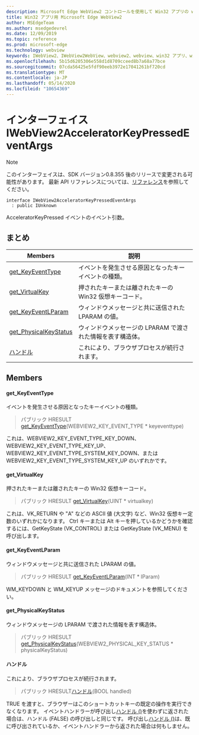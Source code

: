 ```yaml
---
description: Microsoft Edge WebView2 コントロールを使用して Win32 アプリの web コンテンツをホストする
title: Win32 アプリ用 Microsoft Edge WebView2
author: MSEdgeTeam
ms.author: msedgedevrel
ms.date: 12/09/2019
ms.topic: reference
ms.prod: microsoft-edge
ms.technology: webview
keywords: IWebView2、IWebView2WebView、webview2、webview、win32 アプリ、win32、edge
ms.openlocfilehash: 5b15d6205306e558d1d8709cceed8b7a68a77bce
ms.sourcegitcommit: 07cda56425e5fdf90eeb3972e17041261bf720cd
ms.translationtype: MT
ms.contentlocale: ja-JP
ms.lasthandoff: 05/14/2020
ms.locfileid: "10654369"
---
```

# インターフェイス IWebView2AcceleratorKeyPressedEventArgs 

> [!NOTE]
> このインターフェイスは、SDK バージョン0.8.355 後のリリースで変更される可能性があります。 最新 API リファレンスについては、[リファレンス](../../../webview2-api-reference.md)を参照してください。

```
interface IWebView2AcceleratorKeyPressedEventArgs
  : public IUnknown
```

AcceleratorKeyPressed イベントのイベント引数。

## まとめ

 Members                        | 説明
--------------------------------|---------------------------------------------
[get_KeyEventType](#get_keyeventtype) | イベントを発生させる原因となったキーイベントの種類。
[get_VirtualKey](#get_virtualkey) | 押されたキーまたは離されたキーの Win32 仮想キーコード。
[get_KeyEventLParam](#get_keyeventlparam) | ウィンドウメッセージと共に送信された LPARAM の値。
[get_PhysicalKeyStatus](#get_physicalkeystatus) | ウィンドウメッセージの LPARAM で渡された情報を表す構造体。
[ハンドル](#handle) | これにより、ブラウザプロセスが続行されます。

## Members

#### get_KeyEventType 

イベントを発生させる原因となったキーイベントの種類。

> パブリック HRESULT [get_KeyEventType](#get_keyeventtype)(WEBVIEW2_KEY_EVENT_TYPE * keyeventtype)

これは、WEBVIEW2_KEY_EVENT_TYPE_KEY_DOWN、WEBVIEW2_KEY_EVENT_TYPE_KEY_UP、WEBVIEW2_KEY_EVENT_TYPE_SYSTEM_KEY_DOWN、または WEBVIEW2_KEY_EVENT_TYPE_SYSTEM_KEY_UP のいずれかです。

#### get_VirtualKey 

押されたキーまたは離されたキーの Win32 仮想キーコード。

> パブリック HRESULT [get_VirtualKey](#get_virtualkey)(UINT * virtualkey)

これは、VK_RETURN や "A" などの ASCII 値 (大文字) など、Win32 仮想キー定数のいずれかになります。 Ctrl キーまたは Alt キーを押しているかどうかを確認するには、GetKeyState (VK_CONTROL) または GetKeyState (VK_MENU) を呼び出します。

#### get_KeyEventLParam 

ウィンドウメッセージと共に送信された LPARAM の値。

> パブリック HRESULT [get_KeyEventLParam](#get_keyeventlparam)(INT * lParam)

WM_KEYDOWN と WM_KEYUP メッセージのドキュメントを参照してください。

#### get_PhysicalKeyStatus 

ウィンドウメッセージの LPARAM で渡された情報を表す構造体。

> パブリック HRESULT [get_PhysicalKeyStatus](#get_physicalkeystatus)(WEBVIEW2_PHYSICAL_KEY_STATUS * physicalKeyStatus)

#### ハンドル 

これにより、ブラウザプロセスが続行されます。

> パブリック HRESULT[ハンドル](#handle)(BOOL handled)

TRUE を渡すと、ブラウザーはこのショートカットキーの既定の操作を実行できなくなります。 イベントハンドラーが呼び出し[ハンドル ()](#handle)を使わずに返された場合は、ハンドル (FALSE) の呼び出しと同じです。 呼び出し[ハンドル ()](#handle)は、既に呼び出されているか、イベントハンドラーから返された場合は何もしません。


